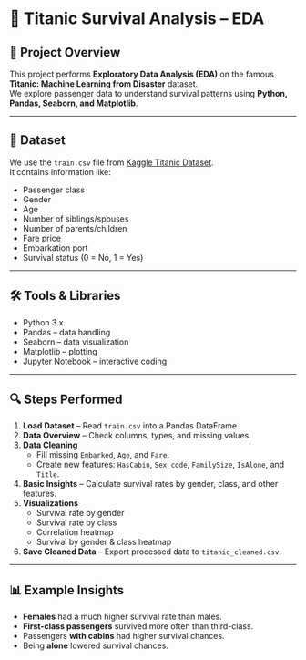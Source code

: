 # 🚢 Titanic Survival Analysis – EDA

## 📌 Project Overview
This project performs **Exploratory Data Analysis (EDA)** on the famous **Titanic: Machine Learning from Disaster** dataset.  
We explore passenger data to understand survival patterns using **Python, Pandas, Seaborn, and Matplotlib**.

---

## 📂 Dataset
We use the `train.csv` file from [Kaggle Titanic Dataset](https://www.kaggle.com/c/titanic).  
It contains information like:
- Passenger class
- Gender
- Age
- Number of siblings/spouses
- Number of parents/children
- Fare price
- Embarkation port
- Survival status (0 = No, 1 = Yes)

---

## 🛠️ Tools & Libraries
- Python 3.x
- Pandas – data handling
- Seaborn – data visualization
- Matplotlib – plotting
- Jupyter Notebook – interactive coding

---

## 🔍 Steps Performed
1. **Load Dataset** – Read `train.csv` into a Pandas DataFrame.
2. **Data Overview** – Check columns, types, and missing values.
3. **Data Cleaning**  
   - Fill missing `Embarked`, `Age`, and `Fare`.
   - Create new features: `HasCabin`, `Sex_code`, `FamilySize`, `IsAlone`, and `Title`.
4. **Basic Insights** – Calculate survival rates by gender, class, and other features.
5. **Visualizations**  
   - Survival rate by gender
   - Survival rate by class
   - Correlation heatmap
   - Survival by gender & class heatmap
6. **Save Cleaned Data** – Export processed data to `titanic_cleaned.csv`.

---

## 📊 Example Insights
- **Females** had a much higher survival rate than males.
- **First-class passengers** survived more often than third-class.
- Passengers **with cabins** had higher survival chances.
- Being **alone** lowered survival chances.
